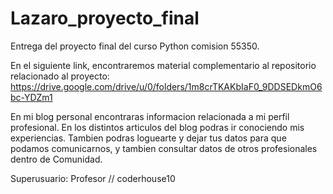 # Lazaro_proyecto_final
Entrega del proyecto final del curso Python comision 55350.

En el siguiente link, encontraremos material complementario al repositorio relacionado al proyecto:
https://drive.google.com/drive/u/0/folders/1m8crTKAKbIaF0_9DDSEDkmO6bc-YDZm1

En mi blog personal encontraras informacion relacionada a mi perfil profesional. En los distintos articulos del blog podras ir conociendo mis experiencias. Tambien podras loguearte y dejar tus datos para que podamos comunicarnos, y tambien consultar datos de otros profesionales dentro de Comunidad.

Superusuario: Profesor   //  coderhouse10
